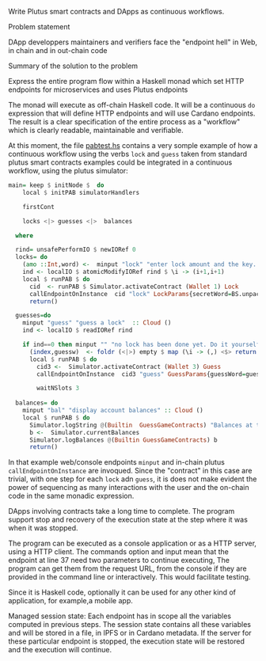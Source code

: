 Write Plutus smart contracts and DApps as continuous workflows.

Problem statement

DApp developpers maintainers and verifiers face the "endpoint hell" in Web, in chain and in out-chain code


Summary of the solution to the problem

Express the entire program flow within a Haskell monad which set HTTP endpoints for microservices and uses Plutus endpoints


The monad will execute as off-chain Haskell code. It will be a continuous `do` expression that will define HTTP endpoints and will use Cardano endpoints. The result is a clear specification of the entire process as a "workflow" which is clearly readable, maintainable and verifiable.


At this moment, the file [pabtest.hs](https://github.com/agocorona/DAppFlow/blob/main/pabtest.hs) contains a very somple example of how a continuous workflow using the verbs `lock` and `guess` taken from standard plutus smart contracts examples could be integrated in a continuous workflow, using the plutus simulator:

```haskell
main= keep $ initNode $  do
    local $ initPAB simulatorHandlers

    firstCont

    locks <|> guesses <|>  balances

  where

  rind= unsafePerformIO $ newIORef 0
  locks= do
    (amo ::Int,word) <-  minput "lock" "enter lock amount and the key. Example: 100 myKey"
    ind <- localIO $ atomicModifyIORef rind $ \i -> (i+1,i+1)
    local $ runPAB $ do
      cid  <- runPAB $ Simulator.activateContract (Wallet 1) Lock
      callEndpointOnInstance  cid "lock" LockParams{secretWord=BS.unpack word, amount= Ada.adaValueOf $ fromIntegral amo,lockIndex=ind}
      return()

  guesses=do
    minput "guess" "guess a lock"  :: Cloud ()
    ind <- localIO $ readIORef rind

    if ind==0 then minput "" "no lock has been done yet. Do it yourself!" else do
      (index,guessw)  <- foldr (<|>) empty $ map (\i -> (,) <$> return i <*> minput ("g" <> show i) ("guess "++ show i)) [1..ind]
      local $ runPAB $ do
        cid3 <-  Simulator.activateContract (Wallet 3) Guess
        callEndpointOnInstance  cid3 "guess" GuessParams{guessWord=guessw,guessIndex=index}

        waitNSlots 3
  
  balances= do
    minput "bal" "display account balances" :: Cloud ()
    local $ runPAB $ do
      Simulator.logString @(Builtin  GuessGameContracts) "Balances at the end of the simulation"
      b <-  Simulator.currentBalances
      Simulator.logBalances @(Builtin GuessGameContracts) b
      return()
```

In that example web/console endpoints `minput` and in-chain plutus `callEndpointOnInstance`  are invoqued. Since the "contract" in this case are trivial, with one step for each `lock` adn `guess`, it is does not make evident the power of sequencing as many interactions with the user and the on-chain code in the same monadic expression.

DApps involving contracts take a long time to complete. The program support stop and recovery of the execution state at the step where it was when it was stopped.


The program can be executed as a console application or as a HTTP server, using a HTTP client. The commands option and input mean that the endpoint at line 37 need two parameters to continue executing, The program can get them from the request URL, from the console if they are provided in the command line or interactively. This would facilitate testing.


Since it is Haskell code, optionally it can be used for any other kind of application, for example,a mobile app.


Managed session state: Each endpoint has in scope all the variables computed in previous steps. The session state contains all these variables and will be stored in a file, in IPFS or in Cardano metadata. If the server for these particular endpoint is stopped, the execution state will be restored and the execution will continue.
